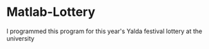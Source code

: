 # Matlab-Lottery
I programmed this program for this year's Yalda festival lottery at the university
